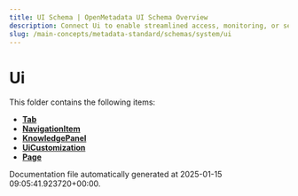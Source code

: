 ```yaml
---
title: UI Schema | OpenMetadata UI Schema Overview
description: Connect Ui to enable streamlined access, monitoring, or search of enterprise data using secure and scalable integrations.
slug: /main-concepts/metadata-standard/schemas/system/ui
---
```


# Ui

This folder contains the following items:

- [**Tab**](/main-concepts/metadata-standard/schemas/system/ui/tab)
- [**NavigationItem**](/main-concepts/metadata-standard/schemas/system/ui/navigationitem)
- [**KnowledgePanel**](/main-concepts/metadata-standard/schemas/system/ui/knowledgepanel)
- [**UiCustomization**](/main-concepts/metadata-standard/schemas/system/ui/uicustomization)
- [**Page**](/main-concepts/metadata-standard/schemas/system/ui/page)


Documentation file automatically generated at 2025-01-15 09:05:41.923720+00:00.

